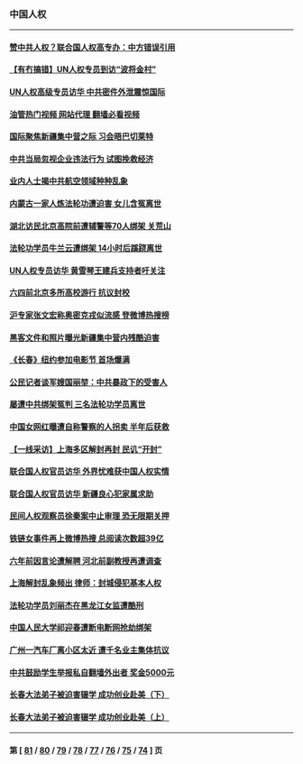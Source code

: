 ### 中国人权
---
#### [赞中共人权？联合国人权高专办：中方错误引用](../../pages/ncid278/n13745933.md?05270445) 
#### [【有冇搞错】UN人权专员到访“波将金村”](../../pages/ncid278/n13745359.md?05270445) 
#### [UN人权高级专员访华 中共密件外泄震惊国际](../../pages/ncid278/n13745817.md?05270445) 
#### [油管热门视频 网站代理 翻墙必看视频](http://209.222.30.114:81/youtube.html?05270445)
#### [国际聚焦新疆集中营之际 习会晤巴切莱特](../../pages/ncid278/n13745118.md?05270445) 
#### [中共当局忽视企业违法行为 试图挽救经济](../../pages/ncid278/n13745568.md?05270445) 
#### [业内人士揭中共航空领域种种乱象](../../pages/ncid278/n13745602.md?05270445) 
#### [内蒙古一家人炼法轮功遭迫害 女儿含冤离世](../../pages/ncid278/n13744475.md?05270445) 
#### [湖北访民北京高院前遭辅警等70人绑架 关荒山](../../pages/ncid278/n13745002.md?05270445) 
#### [法轮功学员牛兰云遭绑架 14小时后蹊跷离世](../../pages/ncid278/n13744926.md?05270445) 
#### [UN人权专员访华 黄雪琴王建兵支持者吁关注](../../pages/ncid278/n13744651.md?05270445) 
#### [六四前北京多所高校游行 抗议封校](../../pages/ncid278/n13744574.md?05270445) 
#### [沪专家张文宏称奥密克戎似流感 登微博热搜榜](../../pages/ncid278/n13744510.md?05270445) 
#### [黑客文件和照片曝光新疆集中营内残酷迫害](../../pages/ncid278/n13743846.md?05270445) 
#### [《长春》纽约参加电影节  首场爆满](../../pages/ncid278/n13744183.md?05270445) 
#### [公民记者谈军嫂国丽堃：中共暴政下的受害人](../../pages/ncid278/n13744068.md?05270445) 
#### [屡遭中共绑架冤判 三名法轮功学员离世](../../pages/ncid278/n13743718.md?05270445) 
#### [中国女网红曝遭自称警察的人拐卖 半年后获救](../../pages/ncid278/n13743517.md?05270445) 
#### [【一线采访】上海多区解封再封 民讥“开封”](../../pages/ncid278/n13743050.md?05270445) 
#### [联合国人权官员访华 外界忧难获中国人权实情](../../pages/ncid278/n13743139.md?05270445) 
#### [联合国人权官员访华 新疆良心犯家属求助](../../pages/ncid278/n13742950.md?05270445) 
#### [民间人权观察员徐秦案中止审理 恐无限期关押](../../pages/ncid278/n13742698.md?05270445) 
#### [铁链女事件再上微博热搜 总阅读次数超39亿](../../pages/ncid278/n13742497.md?05270445) 
#### [六年前因言论遭解聘 河北前副教授再遭调查](../../pages/ncid278/n13742115.md?05270445) 
#### [上海解封乱象频出 律师：封城侵犯基本人权](../../pages/ncid278/n13741824.md?05270445) 
#### [法轮功学员刘丽杰在黑龙江女监遭酷刑](../../pages/ncid278/n13740915.md?05270445) 
#### [中国人民大学祁迎春遭断电断网抢劫绑架](../../pages/ncid278/n13730164.md?05270445) 
#### [广州一汽车厂离小区太近 遭千名业主集体抗议](../../pages/ncid278/n13739826.md?05270445) 
#### [中共鼓励学生举报私自翻墙外出者 奖金5000元](../../pages/ncid278/n13739345.md?05270445) 
#### [长春大法弟子被迫害辍学 成功创业赴美（下）](../../pages/ncid278/n13738692.md?05270445) 
#### [长春大法弟子被迫害辍学 成功创业赴美（上）](../../pages/ncid278/n13738681.md?05270445) 

---
#### 第 [ [81](./81.md?05270445) / [80](./80.md?05270445) / [79](./79.md?05270445) / [78](./78.md?05270445) / [77](./77.md?05270445) / [76](./76.md?05270445) / [75](./75.md?05270445) / [74](./74.md?05270445) ] 页
